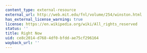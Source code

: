 ```yaml
---
content_type: external-resource
external_url: http://web.mit.edu/fnl/volume/254/winston.html
has_external_license_warning: true
license: https://en.wikipedia.org/wiki/All_rights_reserved
status: ''
title: Right Now
uid: ce8c2014-d768-4df0-bfdd-ae75cf296164
wayback_url: ''
---
```

